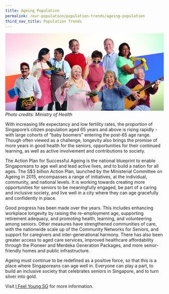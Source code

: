 ```yaml
---
title: Ageing Population
permalink: /our-population/population-trends/ageing-population
third_nav_title: Population Trends
---
```


![Photo credits: Ministry of Health](/images/stock-image-20.jpg)
*Photo credits: Ministry of Health*

With increasing life expectancy and low fertility rates, the proportion of Singapore’s citizen population aged 65 years and above is rising rapidly - with large cohorts of “baby boomers” entering the post-65 age range. Though often viewed as a challenge, longevity also brings the promise of more years in good health for the seniors, opportunities for their continued learning, as well as active involvement and contributions to society.

The Action Plan for Successful Ageing is the national blueprint to enable Singaporeans to age well and lead active lives, and to build a nation for all ages. The S$3 billion Action Plan, launched by the Ministerial Committee on Ageing in 2015, encompasses a range of initiatives, at the individual, community, and national levels. It is working towards creating more opportunities for seniors to be meaningfully engaged, be part of a caring and inclusive society, and live well in a city where they can age gracefully and confidently in place.

Good progress has been made over the years. This includes enhancing workplace longevity by raising the re-employment age, supporting retirement adequacy, and promoting health, learning, and volunteering among seniors. Other measures have strengthened communities of care, with the nationwide scale up of the Community Networks for Seniors, and support for caregivers and inter-generational harmony. There has also been greater access to aged care services, improved healthcare affordability through the Pioneer and Merdeka Generation Packages, and more senior-friendly homes and public infrastructure.

Ageing must continue to be redefined as a positive force, so that this is a place where Singaporeans can age well in. Everyone can play a part, to build an inclusive society that celebrates seniors in Singapore, and to turn silver into gold.

Visit [I Feel Young SG](https://www.moh.gov.sg/ifeelyoungsg/home) for more information.
